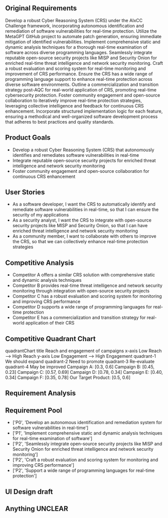 ## Original Requirements

Develop a robust Cyber Reasoning System (CRS) under the AIxCC Challenge framework, incorporating autonomous identification and remediation of software vulnerabilities for real-time protection. Utilize the MetaGPT GitHub project to automate patch generation, ensuring immediate mitigation of identified vulnerabilities. Implement comprehensive static and dynamic analysis techniques for a thorough real-time examination of software across diverse programming languages. Seamlessly integrate reputable open-source security projects like MISP and Security Onion for enriched real-time threat intelligence and network security monitoring. Craft a robust evaluation and scoring system for real-time monitoring and improvement of CRS performance. Ensure the CRS has a wide range of programming language support to enhance real-time protection across diverse software environments. Outline a commercialization and transition strategy post-AQC for real-world application of CRS, promoting real-time cybersecurity protection. Foster community engagement and open-source collaboration to iteratively improve real-time protection strategies, leveraging collective intelligence and feedback for continuous CRS enhancement. Incorporate structured implementation logic for each feature, ensuring a methodical and well-organized software development process that adheres to best practices and quality standards.

## Product Goals

- Develop a robust Cyber Reasoning System (CRS) that autonomously identifies and remediates software vulnerabilities in real-time
- Integrate reputable open-source security projects for enriched threat intelligence and network security monitoring
- Foster community engagement and open-source collaboration for continuous CRS enhancement

## User Stories

- As a software developer, I want the CRS to automatically identify and remediate software vulnerabilities in real-time, so that I can ensure the security of my applications
- As a security analyst, I want the CRS to integrate with open-source security projects like MISP and Security Onion, so that I can have enriched threat intelligence and network security monitoring
- As a community member, I want to collaborate with others to improve the CRS, so that we can collectively enhance real-time protection strategies

## Competitive Analysis

- Competitor A offers a similar CRS solution with comprehensive static and dynamic analysis techniques
- Competitor B provides real-time threat intelligence and network security monitoring through integration with open-source security projects
- Competitor C has a robust evaluation and scoring system for monitoring and improving CRS performance
- Competitor D supports a wide range of programming languages for real-time protection
- Competitor E has a commercialization and transition strategy for real-world application of their CRS

## Competitive Quadrant Chart

quadrantChart
    title Reach and engagement of campaigns
    x-axis Low Reach --> High Reach
    y-axis Low Engagement --> High Engagement
    quadrant-1 We should expand
    quadrant-2 Need to promote
    quadrant-3 Re-evaluate
    quadrant-4 May be improved
    Campaign A: [0.3, 0.6]
    Campaign B: [0.45, 0.23]
    Campaign C: [0.57, 0.69]
    Campaign D: [0.78, 0.34]
    Campaign E: [0.40, 0.34]
    Campaign F: [0.35, 0.78]
    Our Target Product: [0.5, 0.6]

## Requirement Analysis



## Requirement Pool

- ['P0', 'Develop an autonomous identification and remediation system for software vulnerabilities in real-time']
- ['P1', 'Implement comprehensive static and dynamic analysis techniques for real-time examination of software']
- ['P2', 'Seamlessly integrate open-source security projects like MISP and Security Onion for enriched threat intelligence and network security monitoring']
- ['P2', 'Craft a robust evaluation and scoring system for monitoring and improving CRS performance']
- ['P2', 'Support a wide range of programming languages for real-time protection']

## UI Design draft



## Anything UNCLEAR



